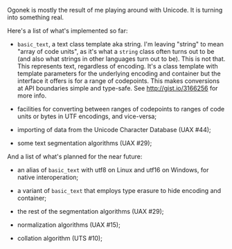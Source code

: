 Ogonek is mostly the result of me playing around with Unicode. It is turning
into something real.

Here's a list of what's implemented so far:

 - `basic_text`, a text class template aka string. I'm leaving "string" to mean
   "array of code units", as it's what a `string` class often turns out to be
   (and also what strings in other languages turn out to be). This is not that.
   This represents text, regardless of encoding. It's a class template with
   template parameters for the underlying encoding and container but the
   interface it offers is for a range of codepoints. This makes conversions at
   API boundaries simple and type-safe. See http://gist.io/3166256 for more
   info.

 - facilities for converting between ranges of codepoints to ranges of code
   units or bytes in UTF encodings, and vice-versa;

 - importing of data from the Unicode Character Database (UAX #44);

 - some text segmentation algorithms (UAX #29);

And a list of what's planned for the near future:

 - an alias of `basic_text` with utf8 on Linux and utf16 on Windows, for native
   interoperation;

 - a variant of `basic_text` that employs type erasure to hide encoding and
   container;

 - the rest of the segmentation algorithms (UAX #29);

 - normalization algorithms (UAX #15);

 - collation algorithm (UTS #10);

